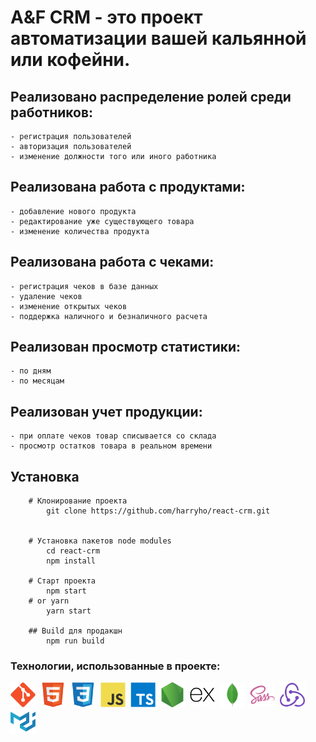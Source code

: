# A&F CRM - это проект автоматизации вашей кальянной или кофейни.

## Реализовано распределение ролей среди работников:

    - регистрация пользователей
    - авторизация пользователей
    - изменение должности того или иного работника

## Реализована работа с продуктами:

    - добавление нового продукта
    - редактирование уже существующего товара
    - изменение количества продукта

## Реализована работа с чеками:

    - регистрация чеков в базе данных
    - удаление чеков
    - изменение открытых чеков
    - поддержка наличного и безналичного расчета

## Реализован просмотр статистики:

    - по дням
    - по месяцам

## Реализован учет продукции:

    - при оплате чеков товар списывается со склада
    - просмотр остатков товара в реальном времени

## Установка 

        # Клонирование проекта
            git clone https://github.com/harryho/react-crm.git


        # Установка пакетов node modules
            cd react-crm
            npm install
            
        # Старт проекта 
            npm start
        # or yarn
            yarn start
            
        ## Build для продакшн
            npm run build

### Технологии, использованные в проекте:

<div>
  <img src="https://github.com/devicons/devicon/blob/master/icons/git/git-original.svg" title="git" alt="git" width="40" height="40"/>&nbsp
  <img src="https://github.com/devicons/devicon/blob/master/icons/html5/html5-original.svg" title="html5" alt="html5" width="40" height="40"/>&nbsp
  <img src="https://github.com/devicons/devicon/blob/master/icons/css3/css3-original.svg" title="css" alt="css" width="40" height="40"/>&nbsp
  <img src="https://github.com/devicons/devicon/blob/master/icons/javascript/javascript-original.svg" title="JavaScript" alt="javascript" width="40" height="40"/>&nbsp
 <img src="https://github.com/devicons/devicon/blob/master/icons/typescript/typescript-plain.svg" title="TypeScript" alt="reactjs" width="40" height="40"/>&nbsp
  <img src="https://github.com/devicons/devicon/blob/master/icons/nodejs/nodejs-original.svg" title="nodejs" alt="nodejs" width="40" height="40"/>&nbsp
  <img src="https://github.com/devicons/devicon/blob/master/icons/express/express-original.svg" title="express" alt="express" width="40" height="40"/>&nbsp
  <img src="https://github.com/devicons/devicon/blob/master/icons/mongodb/mongodb-original.svg" title="mongodb" alt="mongodb" width="40" height="40"/>&nbsp
  <img src="https://github.com/devicons/devicon/blob/master/icons/sass/sass-original.svg" title="sass/scss" alt="sass/scss" width="40" height="40"/>&nbsp;
 <img src="https://github.com/devicons/devicon/blob/master/icons/redux/redux-original.svg" title="redux" alt="redux" width="40" height="40"/>&nbsp;
 <img src="https://github.com/devicons/devicon/blob/master/icons/materialui/materialui-original.svg" title="MUI" alt="MUI" width="40" height="40"/>&nbsp;
</div>
